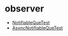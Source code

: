 # observer
- [NotifiableQueTest](src/test/java/org/example/observer/NotifiableQueTest.java)
- [AsyncNotifiableQueTest](src/test/java/org/example/observer/AsyncNotifiableQueTest.java)
